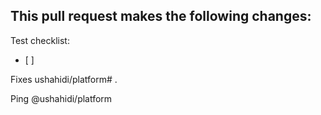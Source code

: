 This pull request makes the following changes:
-

Test checklist:
- [ ]

Fixes ushahidi/platform# .

Ping @ushahidi/platform
